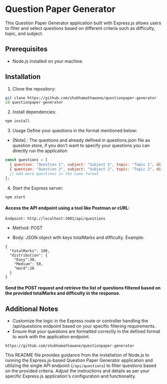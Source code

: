 # Question Paper Generator

This Question Paper Generator application built with Express.js allows users to filter and select questions based on different criteria such as difficulty, topic, and subject.

## Prerequisites

- Node.js installed on your machine

## Installation

1. Clone the repository:

```bash
git clone https://github.com/shubhamathawane/questionpaper-generator
cd questionpaper-generator
```

2. Install dependencies:
```bash
npm install
```

3. Usage
Define your questions in the format mentioned below:
- [Note] : The questions and already defined in questions.json file as question store, if you don't want to specify your questions you can directly run the application

``` javascript
const questions = [
  { question: "Question 1", subject: "Subject 1", topic: "Topic 1", difficulty: "Difficulty", marks: 5 },
  { question: "Question 2", subject: "Subject 2", topic: "Topic 2", difficulty: "Difficulty", marks: 10 },
  // Add more questions in the same format
];

```
4. Start the Express server:

```
npm start
```
#### Access the API endpoint using a tool like Postman or cURL:
```
Endpoint: http://localhost:3001/api/questions

```
- Method: POST

- Body: JSON object with keys totalMarks and difficulty. Example:

```
{
  "totalMarks": 100,
  "distribution": {
    "Easy":30,    
    "Medium": 50,  
    "Hard":20
  }
}
```
#### Send the POST request and retrieve the list of questions filtered based on the provided totalMarks and difficulty in the response.

## Additional Notes
- Customize the logic in the Express route or controller handling the /api/questions endpoint based on your specific filtering requirements.
- Ensure that your questions are formatted correctly in the defined format to work with the application endpoint.

```
https://github.com/shubhamathawane/questionpaper-generator
``` 
This README file provides guidance from the installation of Node.js to running the Express.js-based Question Paper Generator application and utilizing the single API endpoint (`/api/questions`) to filter questions based on the provided criteria. Adjust the instructions and details as per your specific Express.js application's configuration and functionality.




